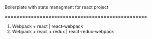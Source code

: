 Boilerplate with state managmant for react project

=================================================

1. Webpack + react | react-webpack
2. Webpack + react + redux | react-redux-webpack
